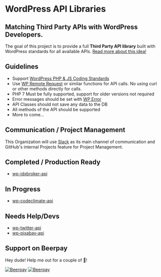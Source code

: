 # WordPress API Libraries

## Matching Third Party APIs with WordPress Developers.

The goal of this project is to provide a full **Third Party API library** built with WordPress standards for all available APIs. [Read more about this idea!](https://www.linkedin.com/pulse/api-client-libraries-wordpress-brandon-hubbard)

## Guidelines

* Support [WordPress PHP & JS Coding Standards](https://codex.wordpress.org/WordPress_Coding_Standards)
* Use [WP Remote Request](https://developer.wordpress.org/reference/functions/wp_remote_request/) or similar functions for API calls. No using curl or other methods directly for calls.
* PHP 7 Must be fully supported, support for older versions not required
* Error messages should be set with [WP Error](https://codex.wordpress.org/Class_Reference/WP_Error)
* API Classes should not save any data to the DB
* All methods of the API should be supported
* More to come...

## Communication / Project Management

This Organization will use [Slack](https://wp-api-libraries-slack-join.herokuapp.com/) as its main channel of communication and GitHub's internal Projects feature for Project Management.

## Completed / Production Ready

* [wp-idxbroker-api](https://github.com/wp-api-libraries/wp-idxbroker-api)

## In Progress

* [wp-codeclimate-api](https://github.com/wp-api-libraries/wp-codeclimate-api)

## Needs Help/Devs

* [wp-twitter-api](https://github.com/wp-api-libraries/wp-twitter-api)
* [wp-pixabay-api](https://github.com/wp-api-libraries/wp-pixabay-api)

## Support on Beerpay
Hey dude! Help me out for a couple of :beers:!

[![Beerpay](https://beerpay.io/wp-api-libraries/wp-api-libraries.com/badge.svg?style=beer-square)](https://beerpay.io/wp-api-libraries/wp-api-libraries.com)  [![Beerpay](https://beerpay.io/wp-api-libraries/wp-api-libraries.com/make-wish.svg?style=flat-square)](https://beerpay.io/wp-api-libraries/wp-api-libraries.com?focus=wish)

